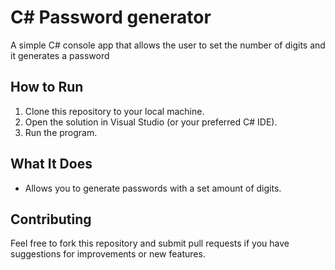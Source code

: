 # C# Password generator

A simple C# console app that allows the user to set the number of digits and it generates a password

## How to Run

1. Clone this repository to your local machine.
2. Open the solution in Visual Studio (or your preferred C# IDE).
3. Run the program.

## What It Does

- Allows you to generate passwords with a set amount of digits.

## Contributing

Feel free to fork this repository and submit pull requests if you have suggestions for improvements or new features.

